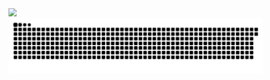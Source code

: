 <picture>
  <source
    srcset="https://github-readme-stats.vercel.app/api?username=newfriostd&show_icons=true&theme=dark"
    media="(prefers-color-scheme: dark)"
  />
  <source
    srcset="https://github-readme-stats.vercel.app/api?username=newfriostd&show_icons=true"
    media="(prefers-color-scheme: light), (prefers-color-scheme: no-preference)"
  />
  <img src="https://github-readme-stats.vercel.app/api?username=newfriostd&show_icons=true" />
</picture>

<picture>
  <source media="(prefers-color-scheme: dark)" srcset="https://raw.githubusercontent.com/newfriostd/newfriostd/output/github-contribution-grid-snake-dark.svg">
  <source media="(prefers-color-scheme: light)" srcset="https://raw.githubusercontent.com/newfriostd/newfriostd/output/github-contribution-grid-snake.svg">
  <img alt="github contribution grid snake animation" src="https://raw.githubusercontent.com/newfriostd/newfriostd/output/github-contribution-grid-snake.svg">
</picture>
